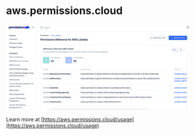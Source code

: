 # aws.permissions.cloud

![](/assets/img/screen1.png)

Learn more at [https://aws.permissions.cloud/usage](https://aws.permissions.cloud/usage)
